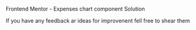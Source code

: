 Frontend Mentor - Expenses chart component Solution

If you have any feedback ar ideas for improvenent fell free to shear them
